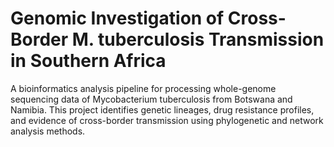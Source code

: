 # Genomic Investigation of Cross-Border M. tuberculosis Transmission in Southern Africa
A bioinformatics analysis pipeline for processing whole-genome sequencing data of Mycobacterium tuberculosis from Botswana and Namibia. This project identifies genetic lineages, drug resistance profiles, and evidence of cross-border transmission using phylogenetic and network analysis methods.
